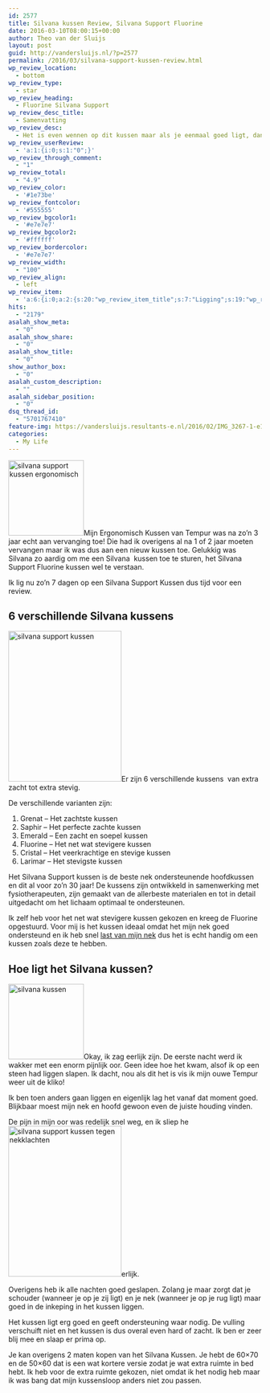 ```yaml
---
id: 2577
title: Silvana kussen Review, Silvana Support Fluorine
date: 2016-03-10T08:00:15+00:00
author: Theo van der Sluijs
layout: post
guid: http://vandersluijs.nl/?p=2577
permalink: /2016/03/silvana-support-kussen-review.html
wp_review_location:
  - bottom
wp_review_type:
  - star
wp_review_heading:
  - Fluorine Silvana Support
wp_review_desc_title:
  - Samenvatting
wp_review_desc:
  - Het is even wennen op dit kussen maar als je eenmaal goed ligt, dan lig je ook echt goed. Tja en 99 euro is geen koopje maar geloof me je wilt echt een goed kussen hebben voor een goede nachtrust. Dus dit kussen is het geld meer dan waard en met een 4,9 van de 5 punten een toppertje dus!!
wp_review_userReview:
  - 'a:1:{i:0;s:1:"0";}'
wp_review_through_comment:
  - "1"
wp_review_total:
  - "4.9"
wp_review_color:
  - '#1e73be'
wp_review_fontcolor:
  - '#555555'
wp_review_bgcolor1:
  - '#e7e7e7'
wp_review_bgcolor2:
  - '#ffffff'
wp_review_bordercolor:
  - '#e7e7e7'
wp_review_width:
  - "100"
wp_review_align:
  - left
wp_review_item:
  - 'a:6:{i:0;a:2:{s:20:"wp_review_item_title";s:7:"Ligging";s:19:"wp_review_item_star";s:1:"5";}i:1;a:2:{s:20:"wp_review_item_title";s:9:"Zachtheid";s:19:"wp_review_item_star";s:1:"5";}i:2;a:2:{s:20:"wp_review_item_title";s:5:"Prijs";s:19:"wp_review_item_star";s:3:"4.5";}i:3;a:2:{s:20:"wp_review_item_title";s:4:"Vorm";s:19:"wp_review_item_star";s:1:"5";}i:4;a:2:{s:20:"wp_review_item_title";s:4:"Maat";s:19:"wp_review_item_star";s:1:"5";}i:5;a:2:{s:20:"wp_review_item_title";s:13:"Ondersteuning";s:19:"wp_review_item_star";s:1:"5";}}'
hits:
  - "2179"
asalah_show_meta:
  - "0"
asalah_show_share:
  - "0"
asalah_show_title:
  - "0"
show_author_box:
  - "0"
asalah_custom_description:
  - ""
asalah_sidebar_position:
  - "0"
dsq_thread_id:
  - "5701767410"
feature-img: https://vandersluijs.resultants-e.nl/2016/02/IMG_3267-1-e1456602346649-825x501.jpg
categories:
  - My Life
---
```

<img class="alignleft size-thumbnail wp-image-2545" src="https://vandersluijs.resultants-e.nl/2016/02/IMG_3274-150x150.jpg" alt="silvana support kussen ergonomisch" width="150" height="150" srcset="https://vandersluijs.resultants-e.nl/2016/02/IMG_3274-150x150.jpg 150w, https://vandersluijs.resultants-e.nl/2016/02/IMG_3274-65x65.jpg 65w" sizes="(max-width: 150px) 100vw, 150px" />Mijn Ergonomisch Kussen van Tempur was na zo&#8217;n 3 jaar echt aan vervanging toe! Die had ik overigens al na 1 of 2 jaar moeten vervangen maar ik was dus aan een nieuw kussen toe. Gelukkig was Silvana zo aardig om me een Silvana  kussen toe te sturen, het Silvana Support Fluorine kussen wel te verstaan.

Ik lig nu zo&#8217;n 7 dagen op een Silvana Support Kussen dus tijd voor een review. <!--more-->

## 6 verschillende Silvana kussens

<img class="alignright size-medium wp-image-2540" src="https://vandersluijs.resultants-e.nl/2016/02/IMG_3265-225x300.jpg" alt="silvana support kussen" width="225" height="300" srcset="https://vandersluijs.resultants-e.nl/2016/02/IMG_3265-225x300.jpg 225w, https://vandersluijs.resultants-e.nl/2016/02/IMG_3265-768x1024.jpg 768w, https://vandersluijs.resultants-e.nl/2016/02/IMG_3265.jpg 900w" sizes="(max-width: 225px) 100vw, 225px" />Er zijn 6 verschillende kussens  van extra zacht tot extra stevig.

De verschillende varianten zijn:

  1. Grenat &#8211; Het zachtste kussen
  2. Saphir &#8211; Het perfecte zachte kussen
  3. Emerald &#8211; Een zacht en soepel kussen
  4. Fluorine &#8211; Het net wat stevigere kussen
  5. Cristal &#8211; Het veerkrachtige en stevige kussen
  6. Larimar &#8211; Het stevigste kussen

Het Silvana Support kussen is de beste nek ondersteunende hoofdkussen en dit al voor zo&#8217;n 30 jaar! De kussens zijn ontwikkeld in samenwerking met fysiotherapeuten, zijn gemaakt van de allerbeste materialen en tot in detail uitgedacht om het lichaam optimaal te ondersteunen.

Ik zelf heb voor het net wat stevigere kussen gekozen en kreeg de Fluorine opgestuurd. Voor mij is het kussen ideaal omdat het mijn nek goed ondersteund en ik heb snel [last van mijn nek](https://vandersluijs.nl/blog/2016/03/silvana-support-kussen-tegen-nekklachten.html) dus het is echt handig om een kussen zoals deze te hebben.

## Hoe ligt het Silvana kussen?

<img class="alignleft size-thumbnail wp-image-2539" src="https://vandersluijs.resultants-e.nl/2016/02/IMG_3256-150x150.jpg" alt="silvana kussen" width="150" height="150" srcset="https://vandersluijs.resultants-e.nl/2016/02/IMG_3256-150x150.jpg 150w, https://vandersluijs.resultants-e.nl/2016/02/IMG_3256-300x300.jpg 300w, https://vandersluijs.resultants-e.nl/2016/02/IMG_3256-768x768.jpg 768w, https://vandersluijs.resultants-e.nl/2016/02/IMG_3256-65x65.jpg 65w, https://vandersluijs.resultants-e.nl/2016/02/IMG_3256.jpg 960w" sizes="(max-width: 150px) 100vw, 150px" />Okay, ik zag eerlijk zijn. De eerste nacht werd ik wakker met een enorm pijnlijk oor. Geen idee hoe het kwam, alsof ik op een steen had liggen slapen. Ik dacht, nou als dit het is vis ik mijn ouwe Tempur weer uit de kliko!

Ik ben toen anders gaan liggen en eigenlijk lag het vanaf dat moment goed. Blijkbaar moest mijn nek en hoofd gewoon even de juiste houding vinden.

De pijn in mijn oor was redelijk snel weg, en ik sliep he<img class="alignright size-medium wp-image-2541" src="https://vandersluijs.resultants-e.nl/2016/02/IMG_3266-225x300.jpg" alt="silvana support kussen tegen nekklachten" width="225" height="300" srcset="https://vandersluijs.resultants-e.nl/2016/02/IMG_3266-225x300.jpg 225w, https://vandersluijs.resultants-e.nl/2016/02/IMG_3266-768x1024.jpg 768w, https://vandersluijs.resultants-e.nl/2016/02/IMG_3266.jpg 900w" sizes="(max-width: 225px) 100vw, 225px" />erlijk.

Overigens heb ik alle nachten goed geslapen. Zolang je maar zorgt dat je schouder (wanneer je op je zij ligt) en je nek (wanneer je op je rug ligt) maar goed in de inkeping in het kussen liggen.

Het kussen ligt erg goed en geeft ondersteuning waar nodig. De vulling verschuift niet en het kussen is dus overal even hard of zacht. Ik ben er zeer blij mee en slaap er prima op.

Je kan overigens 2 maten kopen van het Silvana Kussen. Je hebt de 60&#215;70 en de 50&#215;60 dat is een wat kortere versie zodat je wat extra ruimte in bed hebt. Ik heb voor de extra ruimte gekozen, niet omdat ik het nodig heb maar ik was bang dat mijn kussensloop anders niet zou passen.

